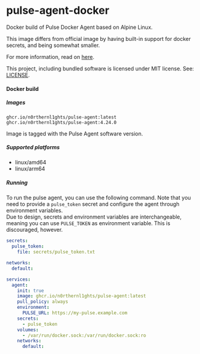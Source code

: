 # pulse-agent-docker
Docker build of Pulse Docker Agent based on Alpine Linux.

This image differs from official image by having built-in support for docker secrets, and being somewhat smaller.

For more information, read on [here](https://github.com/rcourtman/Pulse/blob/main/docs/DOCKER_MONITORING.md).

This project, including bundled software is licensed under MIT license. See: [LICENSE](LICENSE).


#### Docker build


##### Images
```
ghcr.io/n0rthernl1ghts/pulse-agent:latest
ghcr.io/n0rthernl1ghts/pulse-agent:4.24.0
```

Image is tagged with the Pulse Agent software version.

##### Supported platforms
- linux/amd64
- linux/arm64

##### Running
To run the pulse agent, you can use the following command. Note that you need to provide a `pulse_token` secret and configure the agent through environment variables.<br/>
Due to design, secrets and environment variables are interchangeable, meaning you can use `PULSE_TOKEN` as environment variable. This is discouraged, however. 

```yaml
secrets:
  pulse_token:
    file: secrets/pulse_token.txt

networks:
  default:

services:
  agent:
    init: true
    image: ghcr.io/n0rthernl1ghts/pulse-agent:latest
    pull_policy: always
    environment:
      PULSE_URL: https://my-pulse.example.com
    secrets:
      - pulse_token
    volumes:
      - /var/run/docker.sock:/var/run/docker.sock:ro
    networks:
      default:
```